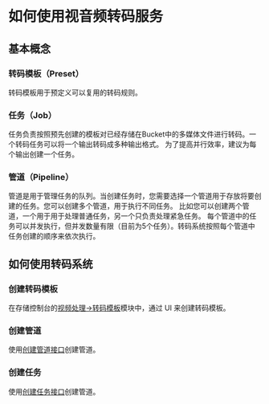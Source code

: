 # 如何使用视音频转码服务

## 基本概念

### 转码模板（Preset）

转码模板用于预定义可以复用的转码规则。

###  任务（Job）

任务负责按照预先创建的模板对已经存储在Bucket中的多媒体文件进行转码。一个转码任务可以将一个输出转码成多种输出格式。
为了提高并行效率，建议为每个输出创建一个任务。

### 管道（Pipeline）

管道是用于管理任务的队列。当创建任务时，您需要选择一个管道用于存放将要创建的任务。您可以创建多个管道，用于执行不同任务。
比如您可以创建两个管道，一个用于用于处理普通任务，另一个只负责处理紧急任务。
每个管道中的任务可以并发执行，但并发数量有限（目前为5个任务）。转码系统按照每个管道中任务创建的顺序来依次执行。


## 如何使用转码系统

### 创建转码模板

在存储控制台的[视频处理->转码模板](http://console.bscstorage.com/#/video/template)模块中，通过 UI 来创建转码模板。

### 创建管道

使用[创建管道接口](/doc/transcoder/apis/pipeline/create_pipeline.html)创建管道。

### 创建任务

使用[创建任务接口](/doc/transcoder/apis/job/create_job.html)创建管道。
